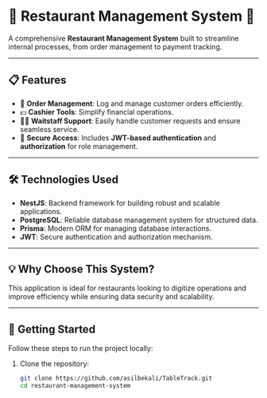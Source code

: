 

# 🍴 Restaurant Management System 🚀  
A comprehensive **Restaurant Management System** built to streamline internal processes, from order management to payment tracking.  

---

## 📋 Features  
- 🛒 **Order Management**: Log and manage customer orders efficiently.  
- 💵 **Cashier Tools**: Simplify financial operations.  
- 🧑‍🍳 **Waitstaff Support**: Easily handle customer requests and ensure seamless service.  
- 🔐 **Secure Access**: Includes **JWT-based authentication** and **authorization** for role management.  

---

## 🛠️ Technologies Used  
- **NestJS**: Backend framework for building robust and scalable applications.  
- **PostgreSQL**: Reliable database management system for structured data.  
- **Prisma**: Modern ORM for managing database interactions.  
- **JWT**: Secure authentication and authorization mechanism.  

---

## 💡 Why Choose This System?  
This application is ideal for restaurants looking to digitize operations and improve efficiency while ensuring data security and scalability.  

---

## 🚀 Getting Started  
Follow these steps to run the project locally:  

1. Clone the repository:  
   ```bash
   git clone https://github.com/asilbekali/TableTrack.git
   cd restaurant-management-system


